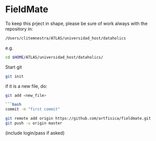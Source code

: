 # FieldMate

To keep this prject in shape, please be sure of work always with the repository in:
```bash
/Users/clitemnestra/ATLAS/universidad_host/dataholics
```

e.g.
```bash
cd $HOME/ATLAS/universidad_host/dataholics/
```

Start git
```bash
git init
```
if it is a new file, do:
```bash
git add <new_file>

```bash
commit -m "first commit"

git remote add origin https://github.com/artfisica/fieldmate.git
git push -u origin master
```

(include login/pass if asked)
